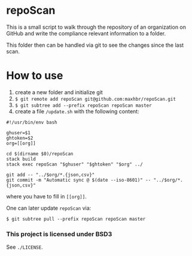 # repoScan

This is a small script to walk through the repository of an organization on GitHub and write the compliance relevant information to a folder.

This folder then can be handled via git to see the changes since the last scan.

# How to use

1. create a new folder and initialize git
2. `$ git remote add repoScan git@github.com:maxhbr/repoScan.git`
3. `$ git subtree add --prefix repoScan repoScan master`
4. create a file `/update.sh` with the following content:
  ```
  #!/usr/bin/env bash
  
  ghuser=$1
  ghtoken=$2
  org=[[org]]
  
  cd $(dirname $0)/repoScan
  stack build
  stack exec repoScan "$ghuser" "$ghtoken" "$org" ../

  git add -- "../$org/*.{json,csv}"
  git commit -m "Automatic sync @ $(date --iso-8601)" -- "../$org/*.{json,csv}"
  ```
  where you have to fill in `[[org]]`.
  
One can later update `repoScan` via:
```
$ git subtree pull --prefix repoScan repoScan master
```

### This project is licensed under BSD3
See `./LICENSE`.
